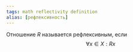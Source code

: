 ```yaml
---
tags: math reflectivity definition
alias: [рефлексивность]
---
```

Отношение $R$ называется рефлексивным, если
$$\forall x \in X:Rx$$
